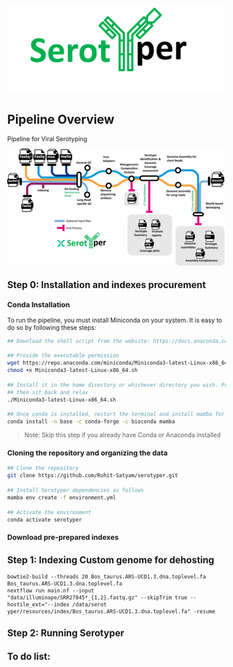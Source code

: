 ![](assets/logo.png)

# Pipeline Overview
Pipeline for Viral Serotyping

![](assets/pipeline.png)

## Step 0: Installation and indexes procurement

### Conda Installation
To run the pipeline, you must install Miniconda on your system. It is easy to do so by following these steps:

```bash
## Download the shell script from the website: https://docs.anaconda.com/miniconda/

## Provide the executable permission
wget https://repo.anaconda.com/miniconda/Miniconda3-latest-Linux-x86_64.sh
chmod +x Miniconda3-latest-Linux-x86_64.sh

## Install it in the home directory or whichever directory you wish. Press ENTER until prompted to change the installation directory
## then sit back and relax
./Miniconda3-latest-Linux-x86_64.sh

## Once conda is installed, restart the terminal and install mamba for quick dependency installation
conda install -n base -c conda-forge -c bioconda mamba
```
> Note: Skip this step if you already have Conda or Anaconda installed

### Cloning the repository and organizing the data

```bash
## Clone the repository
git clone https://github.com/Rohit-Satyam/serotyper.git

## Install Serotyper dependencies as follows
mamba env create -f environment.yml

## Activate the environment
conda activate serotyper
```

### Download pre-prepared indexes



## Step 1: Indexing Custom genome for dehosting

```
bowtie2-build --threads 20 Bos_taurus.ARS-UCD1.3.dna.toplevel.fa  Bos_taurus.ARS-UCD1.3.dna.toplevel.fa
nextflow run main.nf --input "data/illuminape/SRR27845*_{1,2}.fastq.gz" --skipTrim true --hostile_ext="--index /data/serot
yper/resources/index/Bos_taurus.ARS-UCD1.3.dna.toplevel.fa" -resume
```

## Step 2: Running Serotyper


## To do list:

